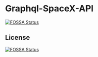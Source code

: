 # Graphql-SpaceX-API
[![FOSSA Status](https://app.fossa.io/api/projects/git%2Bgithub.com%2Fronal2do%2FGraphql-SpaceX-API.svg?type=shield)](https://app.fossa.io/projects/git%2Bgithub.com%2Fronal2do%2FGraphql-SpaceX-API?ref=badge_shield)



## License
[![FOSSA Status](https://app.fossa.io/api/projects/git%2Bgithub.com%2Fronal2do%2FGraphql-SpaceX-API.svg?type=large)](https://app.fossa.io/projects/git%2Bgithub.com%2Fronal2do%2FGraphql-SpaceX-API?ref=badge_large)